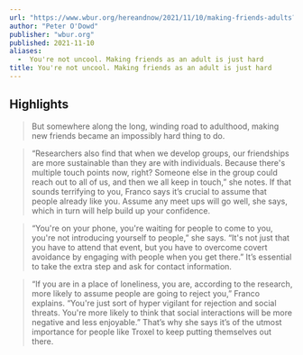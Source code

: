 ```yaml
---
url: "https://www.wbur.org/hereandnow/2021/11/10/making-friends-adults?utm_campaign=npr&utm_term=nprnews&utm_medium=social&utm_source=facebook.com&fbclid=IwAR2oU-YFLC17G9Tcriv3B-pq12N83PDYmNHyq-tqUrGvL3NBQKXdaoa0oOg"
author: "Peter O'Dowd"
publisher: "wbur.org"
published: 2021-11-10
aliases:
  -  You're not uncool. Making friends as an adult is just hard
title: You're not uncool. Making friends as an adult is just hard
---
```


## Highlights
> But somewhere along the long, winding road to adulthood, making new friends became an impossibly hard thing to do.

> “Researchers also find that when we develop groups, our friendships are more sustainable than they are with individuals. Because there's multiple touch points now, right? Someone else in the group could reach out to all of us, and then we all keep in touch,” she notes. If that sounds terrifying to you, Franco says it’s crucial to assume that people already like you. Assume any meet ups will go well, she says, which in turn will help build up your confidence.

> “You're on your phone, you're waiting for people to come to you, you're not introducing yourself to people,” she says. “It's not just that you have to attend that event, but you have to overcome covert avoidance by engaging with people when you get there.” It’s essential to take the extra step and ask for contact information.

> “If you are in a place of loneliness, you are, according to the research, more likely to assume people are going to reject you,” Franco explains. “You're just sort of hyper vigilant for rejection and social threats. You're more likely to think that social interactions will be more negative and less enjoyable.” That’s why she says it’s of the utmost importance for people like Troxel to keep putting themselves out there.

